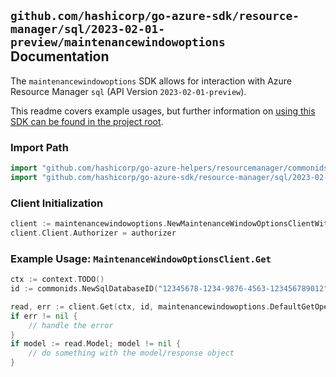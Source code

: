 
## `github.com/hashicorp/go-azure-sdk/resource-manager/sql/2023-02-01-preview/maintenancewindowoptions` Documentation

The `maintenancewindowoptions` SDK allows for interaction with Azure Resource Manager `sql` (API Version `2023-02-01-preview`).

This readme covers example usages, but further information on [using this SDK can be found in the project root](https://github.com/hashicorp/go-azure-sdk/tree/main/docs).

### Import Path

```go
import "github.com/hashicorp/go-azure-helpers/resourcemanager/commonids"
import "github.com/hashicorp/go-azure-sdk/resource-manager/sql/2023-02-01-preview/maintenancewindowoptions"
```


### Client Initialization

```go
client := maintenancewindowoptions.NewMaintenanceWindowOptionsClientWithBaseURI("https://management.azure.com")
client.Client.Authorizer = authorizer
```


### Example Usage: `MaintenanceWindowOptionsClient.Get`

```go
ctx := context.TODO()
id := commonids.NewSqlDatabaseID("12345678-1234-9876-4563-123456789012", "example-resource-group", "serverName", "databaseName")

read, err := client.Get(ctx, id, maintenancewindowoptions.DefaultGetOperationOptions())
if err != nil {
	// handle the error
}
if model := read.Model; model != nil {
	// do something with the model/response object
}
```
